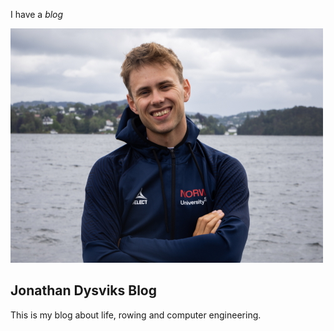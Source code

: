 I have a *blog*

![](images/IMG_1905.jpg)

## Jonathan Dysviks Blog

This is my blog about life, rowing and computer engineering.
